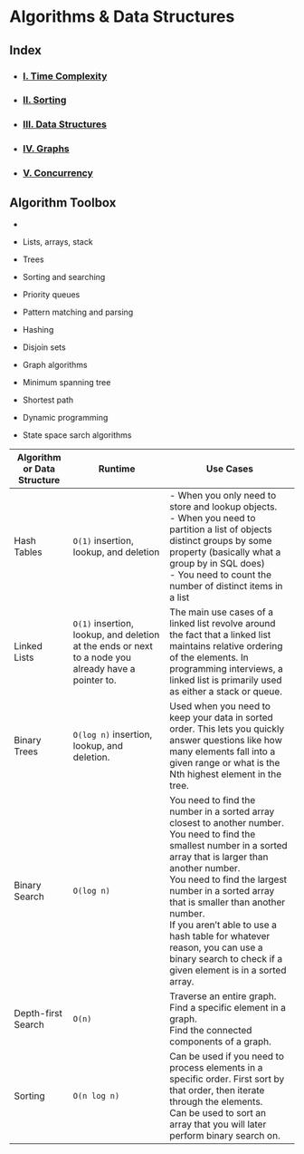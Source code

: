 # Algorithms & Data Structures

## Index

* ### [I. Time Complexity](std/README.md)
* ### [II. Sorting](./sorting/README.md)
* ### [III. Data Structures](./datastructures/README.md)
* ### [IV. Graphs](./graphs/README.md)
* ### [V. Concurrency](./concurrency/README.md)

## Algorithm Toolbox

- 

- Lists, arrays, stack

- Trees

- Sorting and searching

- Priority queues

- Pattern matching and parsing

- Hashing

- Disjoin sets

- Graph algorithms

- Minimum spanning tree

- Shortest path

- Dynamic programming

- State space sarch algorithms



| Algorithm or Data Structure | Runtime                                                                                             | Use Cases                                                                                                                                                                                                                                                                                                                                                                                                            |
| --------------------------- | --------------------------------------------------------------------------------------------------- | -------------------------------------------------------------------------------------------------------------------------------------------------------------------------------------------------------------------------------------------------------------------------------------------------------------------------------------------------------------------------------------------------------------------- |
| Hash Tables                 | `O(1)` insertion, lookup, and deletion                                                              | - When you only need to store and lookup objects.<br/>- When you need to partition a list of objects distinct groups by some property (basically what a group by in SQL does)<br/>- You need to count the number of distinct items in a list                                                                                                                                                                         |
| Linked Lists                | `O(1)` insertion, lookup, and deletion at the ends or next to a node you already have a pointer to. | The main use cases of a linked list revolve around the fact that a linked list maintains relative ordering of the elements. In programming interviews, a linked list is primarily used as either a stack or queue.                                                                                                                                                                                                   |
| Binary Trees                | `O(log n)` insertion, lookup, and deletion.                                                         | Used when you need to keep your data in sorted order. This lets you quickly answer questions like how many elements fall into a given range or what is the Nth highest element in the tree.                                                                                                                                                                                                                          |
| Binary Search               | `O(log n)`                                                                                          | You need to find the number in a sorted array closest to another number.<br/>You need to find the smallest number in a sorted array that is larger than another number.<br/>You need to find the largest number in a sorted array that is smaller than another number.<br/>If you aren’t able to use a hash table for whatever reason, you can use a binary search to check if a given element is in a sorted array. |
| Depth-first Search          | `O(n)`                                                                                              | Traverse an entire graph.<br/>Find a specific element in a graph.<br/>Find the connected components of a graph.                                                                                                                                                                                                                                                                                                      |
| Sorting                     | `O(n log n)`                                                                                        | Can be used if you need to process elements in a specific order. First sort by that order, then iterate through the elements.<br/>Can be used to sort an array that you will later perform binary search on.                                                                                                                                                                                                         |